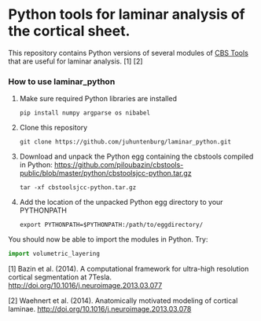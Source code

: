 # Python tools for laminar analysis of the cortical sheet.

This repository contains Python versions of several modules of [CBS Tools](https://www.nitrc.org/projects/cbs-tools/) that are useful for laminar
analysis. [1] [2]


### How to use laminar_python

1. Make sure required Python libraries are installed

   `pip install numpy argparse os nibabel`

2. Clone this repository

   `git clone https://github.com/juhuntenburg/laminar_python.git`

3. Download and unpack the Python egg containing the cbstools compiled in Python:
https://github.com/piloubazin/cbstools-public/blob/master/python/cbstoolsjcc-python.tar.gz

   `tar -xf cbstoolsjcc-python.tar.gz`

4. Add the location of the unpacked Python egg directory to your PYTHONPATH

   `export PYTHONPATH=$PYTHONPATH:/path/to/eggdirectory/`


You should now be able to import the modules in Python. Try:
```python
import volumetric_layering
```

[1] Bazin et al. (2014). A computational framework for ultra-high resolution cortical segmentation at 7Tesla. http://doi.org/10.1016/j.neuroimage.2013.03.077

[2] Waehnert et al. (2014). Anatomically motivated modeling of cortical
laminae. http://doi.org/10.1016/j.neuroimage.2013.03.078
